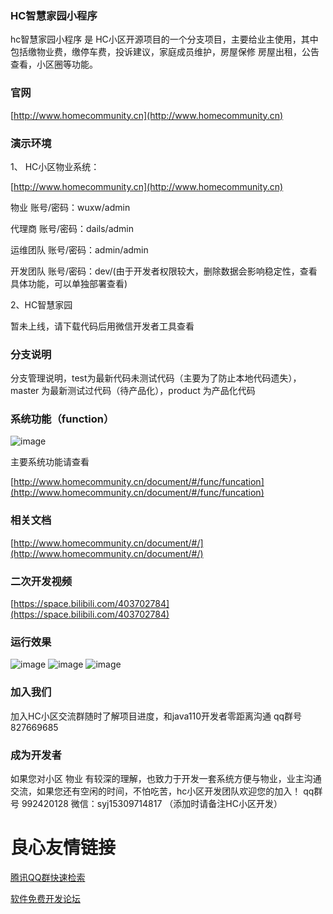 ### HC智慧家园小程序

hc智慧家园小程序 是 HC小区开源项目的一个分支项目，主要给业主使用，其中包括缴物业费，缴停车费，投诉建议，家庭成员维护，房屋保修
房屋出租，公告查看，小区圈等功能。

### 官网

[http://www.homecommunity.cn](http://www.homecommunity.cn)

### 演示环境

1、 HC小区物业系统：

[http://www.homecommunity.cn](http://www.homecommunity.cn)

物业 账号/密码：wuxw/admin

代理商 账号/密码：dails/admin

运维团队 账号/密码：admin/admin

开发团队 账号/密码：dev/(由于开发者权限较大，删除数据会影响稳定性，查看具体功能，可以单独部署查看)

2、HC智慧家园

暂未上线，请下载代码后用微信开发者工具查看


### 分支说明

分支管理说明，test为最新代码未测试代码（主要为了防止本地代码遗失），master 为最新测试过代码（待产品化），product 为产品化代码

### 系统功能（function） 

   ![image](readme/hc_function.png)
   
   主要系统功能请查看
     
   [http://www.homecommunity.cn/document/#/func/funcation](http://www.homecommunity.cn/document/#/func/funcation)

### 相关文档

[http://www.homecommunity.cn/document/#/](http://www.homecommunity.cn/document/#/)

### 二次开发视频

[https://space.bilibili.com/403702784](https://space.bilibili.com/403702784)

### 运行效果

![image](readme/index.png)
![image](readme/circle.png)
![image](readme/my.png)

### 加入我们

加入HC小区交流群随时了解项目进度，和java110开发者零距离沟通 qq群号 827669685

### 成为开发者

如果您对小区 物业 有较深的理解，也致力于开发一套系统方便与物业，业主沟通交流，如果您还有空闲的时间，不怕吃苦，hc小区开发团队欢迎您的加入！ qq群号 992420128 微信：syj15309714817 （添加时请备注HC小区开发）

 # 良心友情链接

[腾讯QQ群快速检索](http://u.720life.cn/s/8cf73f7c)

[软件免费开发论坛](http://u.720life.cn/s/bbb01dc0)